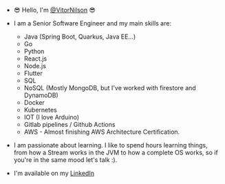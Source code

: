 - 😎 Hello, I'm [@VitorNilson](https://github.com/VitorNilson) 😎

- I am a Senior Software Engineer and my main skills are:
  - Java (Spring Boot, Quarkus, Java EE...)
  - Go
  - Python
  - React.js
  - Node.js
  - Flutter
  - SQL
  - NoSQL (Mostly MongoDB, but I've worked with firestore and DynamoDB)
  - Docker
  - Kubernetes 
  - IOT (I love Arduino)
  - Gitlab pipelines / Github Actions
  - AWS - Almost finishing AWS Architecture Certification.

- I am passionate about learning. I like to spend hours learning things, from how a Stream works in the JVM to how a complete OS works, so if you're in the same mood let's talk :).


- I'm available on my [LinkedIn](https://www.linkedin.com/in/vitornilson/)
